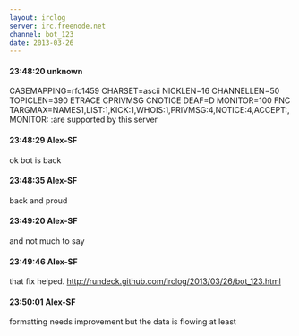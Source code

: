 ```yaml
---
layout: irclog
server: irc.freenode.net
channel: bot_123
date: 2013-03-26
---
```


#### 23:48:20 unknown
 CASEMAPPING=rfc1459 CHARSET=ascii NICKLEN=16 CHANNELLEN=50 TOPICLEN=390 ETRACE CPRIVMSG CNOTICE DEAF=D MONITOR=100 FNC TARGMAX=NAMES1,LIST:1,KICK:1,WHOIS:1,PRIVMSG:4,NOTICE:4,ACCEPT:,MONITOR: :are supported by this server
#### 23:48:29 Alex-SF
 ok bot is back
#### 23:48:35 Alex-SF
 back and proud
#### 23:49:20 Alex-SF
 and not much to say
#### 23:49:46 Alex-SF
 that fix helped. http://rundeck.github.com/irclog/2013/03/26/bot_123.html
#### 23:50:01 Alex-SF
 formatting needs improvement but the data is flowing at least
